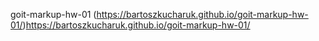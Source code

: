 goit-markup-hw-01
(https://bartoszkucharuk.github.io/goit-markup-hw-01/)https://bartoszkucharuk.github.io/goit-markup-hw-01/
